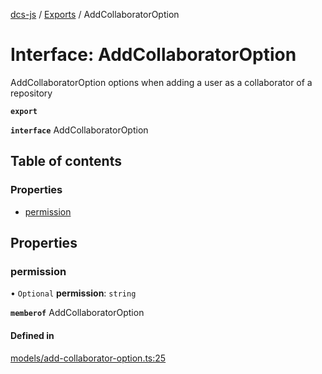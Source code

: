 [dcs-js](../README.md) / [Exports](../modules.md) / AddCollaboratorOption

# Interface: AddCollaboratorOption

AddCollaboratorOption options when adding a user as a collaborator of a repository

**`export`**

**`interface`** AddCollaboratorOption

## Table of contents

### Properties

- [permission](AddCollaboratorOption.md#permission)

## Properties

### <a id="permission" name="permission"></a> permission

• `Optional` **permission**: `string`

**`memberof`** AddCollaboratorOption

#### Defined in

[models/add-collaborator-option.ts:25](https://github.com/unfoldingWord/dcs-js/blob/c677a54/models/add-collaborator-option.ts#L25)
